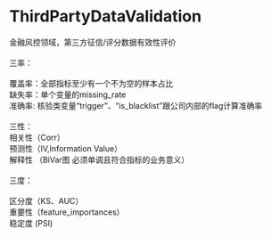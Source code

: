 # ThirdPartyDataValidation
金融风控领域，第三方征信/评分数据有效性评价</br></br>
三率：</br></br>
覆盖率：全部指标至少有一个不为空的样本占比</br>
缺失率：单个变量的missing_rate</br>
准确率: 核验类变量“trigger”、“is_blacklist”跟公司内部的flag计算准确率</br></br>
三性：</br>
相关性（Corr）</br>
预测性（IV,Information Value）</br>
解释性 （BiVar图 必须单调且符合指标的业务意义）</br></br>
三度：</br></br>
区分度（KS、AUC）</br>
重要性（feature_importances）</br>
稳定度 (PSI)
